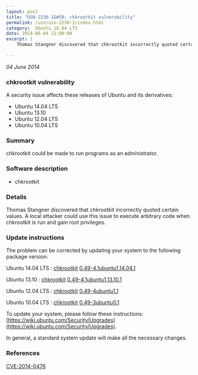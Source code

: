 ```yaml
---
layout: post
title: "USN-2230-1&#58; chkrootkit vulnerability"
permalink: /usn/usn-2230-1/index.html
category:  Ubuntu 10.04 LTS
date: 2014-06-04 12:00:00
excerpt: |
    Thomas Stangner discovered that chkrootkit incorrectly quoted certain values. A local attacker could use this issue to execute arbitrary code when chkrootkit is run and gain root privileges. 
    
--- 
```

 
 

*04 June 2014*

### chkrootkit vulnerability

A security issue affects these releases of Ubuntu and its derivatives:

* Ubuntu 14.04 LTS
* Ubuntu 13.10
* Ubuntu 12.04 LTS
* Ubuntu 10.04 LTS

### Summary

chkrootkit could be made to run programs as an administrator. 

### Software description

* chkrootkit 

### Details

Thomas Stangner discovered that chkrootkit incorrectly quoted certain values. A local attacker could use this issue to execute arbitrary code when chkrootkit is run and gain root privileges. 

### Update instructions

The problem can be corrected by updating your system to the following package version:

Ubuntu 14.04 LTS
 : [chkrootkit](https://launchpad.net/ubuntu/+source/chkrootkit) <span> [0.49-4.1ubuntu1.14.04.1](https://launchpad.net/ubuntu/+source/chkrootkit/0.49-4.1ubuntu1.14.04.1) </span> 

Ubuntu 13.10
 : [chkrootkit](https://launchpad.net/ubuntu/+source/chkrootkit) <span> [0.49-4.1ubuntu1.13.10.1](https://launchpad.net/ubuntu/+source/chkrootkit/0.49-4.1ubuntu1.13.10.1) </span> 

Ubuntu 12.04 LTS
 : [chkrootkit](https://launchpad.net/ubuntu/+source/chkrootkit) <span> [0.49-4ubuntu1.1](https://launchpad.net/ubuntu/+source/chkrootkit/0.49-4ubuntu1.1) </span> 

Ubuntu 10.04 LTS
 : [chkrootkit](https://launchpad.net/ubuntu/+source/chkrootkit) <span> [0.49-3ubuntu0.1](https://launchpad.net/ubuntu/+source/chkrootkit/0.49-3ubuntu0.1) </span> 

To update your system, please follow these instructions: [https://wiki.ubuntu.com/Security/Upgrades](https://wiki.ubuntu.com/Security/Upgrades).

In general, a standard system update will make all the necessary changes. 

### References

 
 [CVE-2014-0476](http://people.ubuntu.com/~ubuntu-security/cve/CVE-2014-0476)
 

